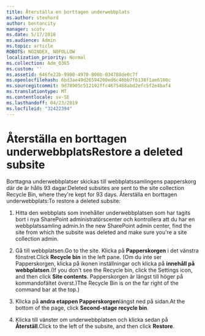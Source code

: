```yaml
---
title: Återställa en borttagen underwebbplats
ms.author: stevhord
author: bentoncity
manager: scotv
ms.date: 5/17/2018
ms.audience: Admin
ms.topic: article
ROBOTS: NOINDEX, NOFOLLOW
localization_priority: Normal
ms.collection: Adm_O365
ms.custom: ''
ms.assetid: 646fe22b-9980-4970-800b-034788de0c7f
ms.openlocfilehash: 6bd3ae49d26594200ed6c46bb7f6138f1ae6100c
ms.sourcegitcommit: 9d78905c512192ffc4675468abd2efc5f2e4baf4
ms.translationtype: MT
ms.contentlocale: sv-SE
ms.lasthandoff: 04/23/2019
ms.locfileid: "32422394"
---
```

# <a name="restore-a-deleted-subsite"></a><span data-ttu-id="8c0dd-102">Återställa en borttagen underwebbplats</span><span class="sxs-lookup"><span data-stu-id="8c0dd-102">Restore a deleted subsite</span></span>

<span data-ttu-id="8c0dd-103">Borttagna underwebbplatser skickas till webbplatssamlingens papperskorg där de är hålls 93 dagar.</span><span class="sxs-lookup"><span data-stu-id="8c0dd-103">Deleted subsites are sent to the site collection Recycle Bin, where they're kept for 93 days.</span></span> <span data-ttu-id="8c0dd-104">Återställa en borttagen underwebbplats:</span><span class="sxs-lookup"><span data-stu-id="8c0dd-104">To restore a deleted subsite:</span></span>
  
1. <span data-ttu-id="8c0dd-105">Hitta den webbplats som innehåller underwebbplatsen som har tagits bort i nya SharePoint administratörscenter och kontrollera att du har en webbplatssamling admin.</span><span class="sxs-lookup"><span data-stu-id="8c0dd-105">In the new SharePoint admin center, find the site from which the subsite was deleted and make sure you're a site collection admin.</span></span> 
    
2. <span data-ttu-id="8c0dd-106">Gå till webbplatsen.</span><span class="sxs-lookup"><span data-stu-id="8c0dd-106">Go to the site.</span></span> <span data-ttu-id="8c0dd-107">Klicka på **Papperskorgen** i det vänstra fönstret.</span><span class="sxs-lookup"><span data-stu-id="8c0dd-107">Click **Recycle bin** in the left pane.</span></span> <span data-ttu-id="8c0dd-108">(Om du inte ser Papperskorgen, klicka på ikonen inställningar och klicka på **innehåll på webbplatsen**.</span><span class="sxs-lookup"><span data-stu-id="8c0dd-108">(If you don't see the Recycle bin, click the Settings icon, and then click **Site contents**.</span></span> <span data-ttu-id="8c0dd-109">Papperskorgen är längst till höger på kommandofältet överst.)</span><span class="sxs-lookup"><span data-stu-id="8c0dd-109">The Recycle Bin is on the far right of the command bar at the top.)</span></span>
    
3. <span data-ttu-id="8c0dd-110">Klicka på **andra etappen Papperskorgen**längst ned på sidan.</span><span class="sxs-lookup"><span data-stu-id="8c0dd-110">At the bottom of the page, click **Second-stage recycle bin**.</span></span>
    
4. <span data-ttu-id="8c0dd-111">Klicka till vänster om underwebbplatsen och klicka sedan på **Återställ**.</span><span class="sxs-lookup"><span data-stu-id="8c0dd-111">Click to the left of the subsite, and then click **Restore**.</span></span>
    

